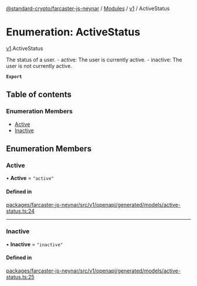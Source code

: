 [@standard-crypto/farcaster-js-neynar](../README.md) / [Modules](../modules.md) / [v1](../modules/v1.md) / ActiveStatus

# Enumeration: ActiveStatus

[v1](../modules/v1.md).ActiveStatus

The status of a user.   - active: The user is currently active.   - inactive: The user is not currently active.

**`Export`**

## Table of contents

### Enumeration Members

- [Active](v1.ActiveStatus.md#active)
- [Inactive](v1.ActiveStatus.md#inactive)

## Enumeration Members

### Active

• **Active** = ``"active"``

#### Defined in

[packages/farcaster-js-neynar/src/v1/openapi/generated/models/active-status.ts:24](https://github.com/standard-crypto/farcaster-js/blob/main/packages/farcaster-js-neynar/src/v1/openapi/generated/models/active-status.ts#L24)

___

### Inactive

• **Inactive** = ``"inactive"``

#### Defined in

[packages/farcaster-js-neynar/src/v1/openapi/generated/models/active-status.ts:25](https://github.com/standard-crypto/farcaster-js/blob/main/packages/farcaster-js-neynar/src/v1/openapi/generated/models/active-status.ts#L25)
